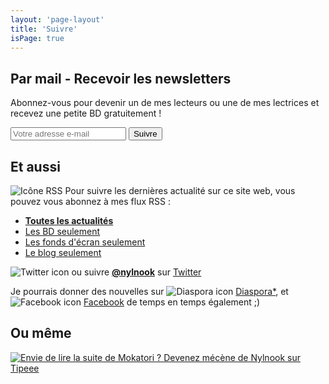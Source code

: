 ```yaml
---
layout: 'page-layout'
title: 'Suivre'
isPage: true
---
```


## Par mail - Recevoir les newsletters

Abonnez-vous pour devenir un de mes lecteurs ou une de mes lectrices et recevez une petite BD gratuitement !

<form action="https://gumroad.com/follow_from_embed_form" class="form gumroad-follow-form-embed" method="post"> <input name="seller_id" value="3361448496300" type="hidden"> <input name="email" placeholder="Votre adresse e-mail" type="email"> <button type="submit">Suivre</button> </form>

## Et aussi

![Icône RSS](/website-img/icon-follow.svg)
Pour suivre les dernières actualité sur ce site web, vous pouvez vous abonnez à mes flux RSS :
- **[Toutes les actualités](../../fr-rss.xml)**
- [Les BD seulement](../../comics-fr-rss.xml)
- [Les fonds d'écran seulement](../../wallpaper-fr-rss.xml)
- [Le blog seulement](../../blog-fr-rss.xml)

![Twitter icon](/website-img/icon-twitter.svg)
ou suivre **[@nylnook](https://twitter.com/nylnook)** sur [Twitter](https://twitter.com/nylnook)

Je pourrais donner des nouvelles sur ![Diaspora icon](/website-img/icon-diaspora.svg) [Diaspora*](https://framasphere.org/u/nylnook), et ![Facebook icon](/website-img/icon-facebook.svg) [Facebook](https://www.facebook.com//nylnook) de temps en temps également ;)

## Ou même

[![Envie de lire la suite de Mokatori ? Devenez mécène de Nylnook sur Tipeee](/website-img/support/devenez-mecene-de-nylnook-sur-tipeee.jpg)](https://www.tipeee.com/nylnook)
